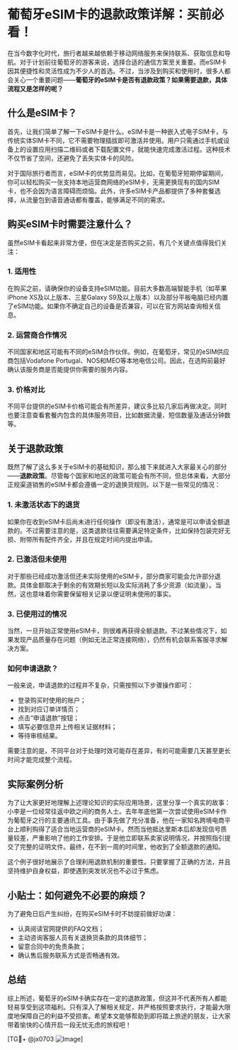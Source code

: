 # 葡萄牙eSIM卡的退款政策详解：买前必看！

在当今数字化时代，旅行者越来越依赖于移动网络服务来保持联系、获取信息和导航。对于计划前往葡萄牙的游客来说，选择合适的通信方案至关重要。而eSIM卡因其便捷性和灵活性成为不少人的首选。不过，当涉及到购买和使用时，很多人都会关心一个重要问题——**葡萄牙的eSIM卡是否有退款政策？如果需要退款，具体流程又是怎样的呢？**

## 什么是eSIM卡？

首先，让我们简单了解一下eSIM卡是什么。eSIM卡是一种嵌入式电子SIM卡，与传统实体SIM卡不同，它不需要物理插拔即可激活并使用。用户只需通过手机或设备上的设置应用扫描二维码或者下载配置文件，就能快速完成激活过程。这种技术不仅节省了空间，还避免了丢失实体卡的风险。

对于国际旅行者而言，eSIM卡的优势显而易见。比如，在葡萄牙短期停留期间，你可以轻松购买一张支持本地运营商网络的eSIM卡，无需更换现有的国内SIM卡，也不会因为语言障碍而烦恼。此外，许多eSIM卡产品都提供了多种套餐选择，从流量包到语音通话都有覆盖，能够满足不同的需求。

## 购买eSIM卡时需要注意什么？

虽然eSIM卡看起来非常方便，但在决定是否购买之前，有几个关键点值得我们关注：

### 1. **适用性**
   在购买之前，请确保你的设备支持eSIM功能。目前大多数高端智能手机（如苹果iPhone XS及以上版本、三星Galaxy S9及以上版本）以及部分平板电脑已经内置了eSIM功能。如果你不确定自己的设备是否兼容，可以在官方网站查询相关信息。

### 2. **运营商合作情况**
   不同国家和地区可能有不同的eSIM合作伙伴。例如，在葡萄牙，常见的eSIM供应商包括Vodafone Portugal、NOS和MEO等本地电信公司。因此，在选购前最好确认该服务商是否能提供你需要的服务内容。

### 3. **价格对比**
   不同平台提供的eSIM卡价格可能会有所差异，建议多比较几家后再做决定。同时也要注意查看套餐内包含的具体服务项目，比如数据流量、短信数量及通话分钟数等。

## 关于退款政策

既然了解了这么多关于eSIM卡的基础知识，那么接下来就进入大家最关心的部分——**退款政策**。尽管每个国家和地区的政策可能会有所不同，但总体来看，大部分正规渠道销售的eSIM卡都会遵循一定的退换货规则。以下是一些常见的情况：

### 1. **未激活状态下的退货**
   如果你在收到eSIM卡后尚未进行任何操作（即没有激活），通常是可以申请全额退款的。不过需要注意的是，这类退款往往需要满足特定条件，比如保持包装完好无损、附带所有配件齐全，并且在规定时间内提出申请。

### 2. **已激活但未使用**
   对于那些已经成功激活但还未实际使用的eSIM卡，部分商家可能会允许部分退款。具体金额取决于剩余的有效期长短以及实际消耗了多少资源（如流量）。当然，这也意味着你需要保留相关记录以便证明未使用的事实。

### 3. **已使用过的情况**
   当然，一旦开始正常使用eSIM卡，则很难再获得全额退款。不过某些情况下，如果发现产品质量存在问题（例如无法正常连接网络），仍然有机会联系客服寻求解决方案。

### 如何申请退款？
一般来说，申请退款的过程并不复杂，只需按照以下步骤操作即可：
   - 登录购买时使用的账户；
   - 找到对应订单详情页；
   - 点击“申请退款”按钮；
   - 填写必要信息并上传相关证据材料；
   - 等待审核结果。

需要注意的是，不同平台对于处理时效可能存在差异，有的可能需要几天甚至更长时间才能完成整个流程。

## 实际案例分析

为了让大家更好地理解上述理论知识的实际应用场景，这里分享一个真实的故事：
小李是一位经常往返中欧之间的商务人士。去年年底他第一次尝试使用eSIM卡作为葡萄牙之行的主要通讯工具。由于事先做了充分准备，他在一家知名跨境电商平台上顺利购得了适合当地运营商的eSIM卡。然而当他抵达里斯本后却发现信号质量较差，严重影响了他的工作安排。于是他立即联系卖家说明情况，并按照指引提交了完整的证明文件。最终，在不到一周的时间里，他收到了全额退款的通知。

这个例子很好地展示了合理利用退款机制的重要性。只要掌握了正确的方法，并且坚持维护自身权益，即使遇到突发状况也不必过于焦虑。

## 小贴士：如何避免不必要的麻烦？

为了避免日后产生纠纷，在购买eSIM卡时不妨提前做好功课：
   - 认真阅读官网提供的FAQ文档；
   - 主动咨询客服人员有关退换货条款的具体细节；
   - 留意合同中的免责条款；
   - 确认售后服务联系方式是否畅通有效。

## 总结

综上所述，葡萄牙的eSIM卡确实存在一定的退款政策，但这并不代表所有人都能轻易享受到这项福利。只有深入了解相关规定，并严格按照要求执行，才能最大限度地保障自己的利益不受损害。希望本文能够帮助到即将踏上旅途的朋友，让大家带着愉快的心情开启一段无忧无虑的旅程吧！

[TG💪+ @jx0703 ![Image](https://github.com/user-attachments/assets/dbca1d08-cadb-493c-b0ec-ad6f7a83f270)]